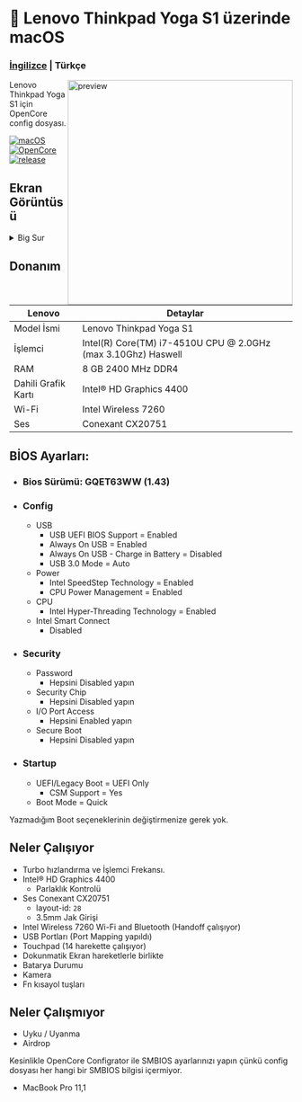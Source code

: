 <!-- omit in toc -->
#  Lenovo Thinkpad Yoga S1 üzerinde macOS

<h3> 
    <a href="https://github.com/relaxewdy/Lenovo-Yoga-S1-Hackintosh/blob/main/README.md">İngilizce</a>
    | Türkçe
</h3>

<img align="right" src="https://i.loli.net/2021/02/18/yip3eNsQWUZlFkd.png" width="400px" alt="preview">

Lenovo Thinkpad Yoga S1 için OpenCore config dosyası.

[![macOS](https://img.shields.io/badge/macOS-11.2-orange)](https://www.apple.com/tr/macos/big-sur/)
[![OpenCore](https://img.shields.io/badge/OpenCore-0.6.6-9cf)](https://github.com/acidanthera/OpenCorePkg)
[![release](https://img.shields.io/badge/download-lastest%20version-blue.svg)](https://github.com/relaxewdy/Lenovo-Yoga-S1-Hackintosh/releases)

## Ekran Görüntüsü
<details>
<summary>Big Sur</summary>

![](https://i.loli.net/2021/02/18/Kpv5x1JmXozOnPU.png)

</details>

<!-- omit in toc -->
## Donanım

| **Lenovo** | Detaylar                                                 |
| ------------------- | ------------------------------------------- |
| Model İsmi      | Lenovo Thinkpad Yoga S1      |
| İşlemci              | Intel(R) Core(TM) i7-4510U CPU @ 2.0GHz (max 3.10Ghz) Haswell             |
| RAM           | 8 GB 2400 MHz DDR4    |
| Dahili Grafik Kartı | Intel® HD Graphics 4400                     |
| Wi-Fi             | Intel Wireless 7260 |
| Ses       | Conexant CX20751                       |


## BİOS Ayarları:

- ### Bios Sürümü: GQET63WW (1.43)
- ### Config
  - USB
    - USB UEFI BIOS Support = Enabled
    - Always On USB = Enabled
    - Always On USB - Charge in Battery = Disabled
    - USB 3.0 Mode  = Auto
  - Power
    - Intel SpeedStep Technology = Enabled
    - CPU Power Management = Enabled
  - CPU
    - Intel Hyper-Threading Technology = Enabled
  - Intel Smart Connect 
    - Disabled
- ### Security
  - Password
    - Hepsini Disabled yapın
  - Security Chip
    - Hepsini Disabled yapın
  - I/O Port Access
    - Hepsini Enabled yapın
  - Secure Boot 
    - Hepsini Disabled yapın
- ### Startup
  - UEFI/Legacy Boot = UEFI Only
    - CSM Support = Yes
  - Boot Mode = Quick

Yazmadığım Boot seçeneklerinin değiştirmenize gerek yok.


## Neler Çalışıyor

- Turbo hızlandırma ve İşlemci Frekansı.
- Intel® HD Graphics 4400
  - Parlaklık Kontrolü
- Ses Conexant CX20751 
  - layout-id: `28`
  - 3.5mm Jak Girişi
- Intel Wireless 7260 Wi-Fi and Bluetooth (Handoff çalışıyor)
- USB Portları (Port Mapping yapıldı)
- Touchpad (14 harekette çalışıyor)
- Dokunmatik Ekran hareketlerle birlikte
- Batarya Durumu
- Kamera
- Fn kısayol tuşları

## Neler Çalışmıyor

- Uyku / Uyanma
- Airdrop
 
Kesinlikle OpenCore Configrator ile SMBIOS ayarlarınızı yapın çünkü config dosyası her hangi bir SMBIOS bilgisi içermiyor.
  - MacBook Pro 11,1
